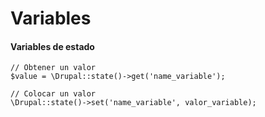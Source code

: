 Variables
===

#### Variables de estado
```
// Obtener un valor
$value = \Drupal::state()->get('name_variable');

// Colocar un valor
\Drupal::state()->set('name_variable', valor_variable);
```

